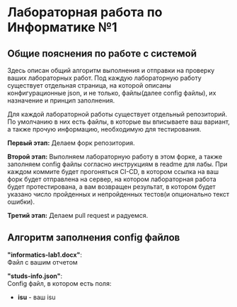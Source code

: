 # Лабораторная работа по Информатике №1

## Общие пояснения по работе с системой

Здесь описан общий алгоритм выполнения и отправки на проверку ваших лабораторных работ. Под каждую лабораторную работу существует отдельная страница, на которой описаны конфигурационные json, и не только, файлы(далее config файлы), их назначение и принцип заполнения.

Для каждой лабораторной работы существует отдельный репозиторий. По умолчанию в них есть файлы, в которые вы вписываете ваш вариант, а также прочую информацию, необходимую для тестирования.

**Первый этап:** 
Делаем форк репозитория.

**Второй этап:** 
Выполняем лабораторную работу в этом форке, а также заполняем config файлы согласно инструкциям в readme для лабы. При каждом коммите будет прогоняться CI-CD, в котором ссылка на ваш форк будет отправлена на сервер, на котором лабораторная работа будет протестирована, а вам возвращен результат, в котором будет указано число пройденных и непройденных тестов(и опционально текст ошибки).

**Третий этап:** 
Делаем pull request и радуемся.

## Алгоритм заполнения config файлов

**"informatics-lab1.docx"**:\
Файл с вашим отчетом

**"studs-info.json"**:\
Config файл, в котором есть поля:
* **isu** - ваш isu

